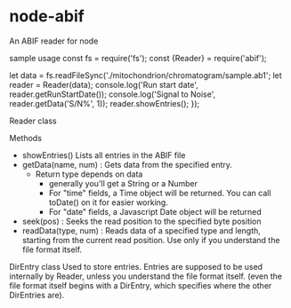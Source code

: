 node-abif
=========

An ABIF reader for node

sample usage
const fs = require('fs');
const {Reader} = require('abif');

let data = fs.readFileSync('./mitochondrion/chromatogram/sample.ab1';
let reader = Reader(data);
    console.log('Run start date', reader.getRunStartDate());
    console.log('Signal to Noise', reader.getData('S/N%', 1));
    reader.showEntries();
});


Reader class

Methods
- showEntries()
Lists all entries in the ABIF file
- getData(name, num) : Gets data from the specified entry.
    - Return type depends on data
        - generally you'll get a String or a Number
        - For "time" fields, a Time object will be returned. You can call toDate() on it for easier working.
        - For "date" fields, a Javascript Date object will be returned
- seek(pos) : Seeks the read position to the specified byte position
- readData(type, num) : Reads data of a specified type and length, starting from the current read position. Use only if you understand the file format itself.

DirEntry class
Used to store entries. Entries are supposed to be used internally by Reader, unless you understand the file format itself.
(even the file format itself begins with a DirEntry, which specifies where the other DirEntries are).
